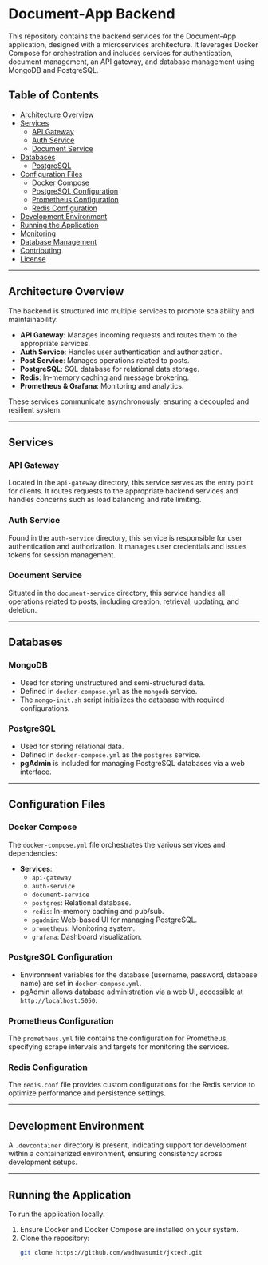 # Document-App Backend

This repository contains the backend services for the Document-App application, designed with a microservices architecture. It leverages Docker Compose for orchestration and includes services for authentication, document management, an API gateway, and database management using MongoDB and PostgreSQL.

## Table of Contents

- [Architecture Overview](#architecture-overview)
- [Services](#services)
  - [API Gateway](#api-gateway)
  - [Auth Service](#auth-service)
  - [Document Service](#document-service)
- [Databases](#databases)
  - [PostgreSQL](#postgresql)
- [Configuration Files](#configuration-files)
  - [Docker Compose](#docker-compose)
  - [PostgreSQL Configuration](#postgresql-configuration)
  - [Prometheus Configuration](#prometheus-configuration)
  - [Redis Configuration](#redis-configuration)
- [Development Environment](#development-environment)
- [Running the Application](#running-the-application)
- [Monitoring](#monitoring)
- [Database Management](#database-management)
- [Contributing](#contributing)
- [License](#license)

---

## Architecture Overview

The backend is structured into multiple services to promote scalability and maintainability:

- **API Gateway**: Manages incoming requests and routes them to the appropriate services.
- **Auth Service**: Handles user authentication and authorization.
- **Post Service**: Manages operations related to posts.
- **PostgreSQL**: SQL database for relational data storage.
- **Redis**: In-memory caching and message brokering.
- **Prometheus & Grafana**: Monitoring and analytics.

These services communicate asynchronously, ensuring a decoupled and resilient system.

---

## Services

### API Gateway

Located in the `api-gateway` directory, this service serves as the entry point for clients. It routes requests to the appropriate backend services and handles concerns such as load balancing and rate limiting.

### Auth Service

Found in the `auth-service` directory, this service is responsible for user authentication and authorization. It manages user credentials and issues tokens for session management.

### Document Service

Situated in the `document-service` directory, this service handles all operations related to posts, including creation, retrieval, updating, and deletion.

---

## Databases

### MongoDB

- Used for storing unstructured and semi-structured data.
- Defined in `docker-compose.yml` as the `mongodb` service.
- The `mongo-init.sh` script initializes the database with required configurations.

### PostgreSQL

- Used for storing relational data.
- Defined in `docker-compose.yml` as the `postgres` service.
- **pgAdmin** is included for managing PostgreSQL databases via a web interface.

---

## Configuration Files

### Docker Compose

The `docker-compose.yml` file orchestrates the various services and dependencies:

- **Services**:
  - `api-gateway`
  - `auth-service`
  - `document-service`
  - `postgres`: Relational database.
  - `redis`: In-memory caching and pub/sub.
  - `pgadmin`: Web-based UI for managing PostgreSQL.
  - `prometheus`: Monitoring system.
  - `grafana`: Dashboard visualization.

### PostgreSQL Configuration

- Environment variables for the database (username, password, database name) are set in `docker-compose.yml`.
- pgAdmin allows database administration via a web UI, accessible at `http://localhost:5050`.

### Prometheus Configuration

The `prometheus.yml` file contains the configuration for Prometheus, specifying scrape intervals and targets for monitoring the services.

### Redis Configuration

The `redis.conf` file provides custom configurations for the Redis service to optimize performance and persistence settings.

---

## Development Environment

A `.devcontainer` directory is present, indicating support for development within a containerized environment, ensuring consistency across development setups.

---

## Running the Application

To run the application locally:

1. Ensure Docker and Docker Compose are installed on your system.
2. Clone the repository:
   ```sh
   git clone https://github.com/wadhwasumit/jktech.git
